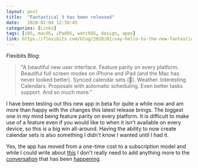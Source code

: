 ```yaml
---
layout: post
title:  "Fantastical 3 has been released"
date:   2020-02-04 12:30:45
categories: [Links]
tags: [iOS, macOS, iPadOS, watchOS, design, apps]
link: https://flexibits.com/blog/2020/01/say-hello-to-the-new-fantastical-for-mac-ipad-iphone-and-apple-watch/
---
```


Flexibits Blog:

>"A beautiful new user interface. Feature parity on every platform. Beautiful full screen modes on iPhone and iPad
(and the Mac has never looked better). Synced calendar sets (🎉). Weather. Interesting Calendars. Proposals with
automatic scheduling. Even better tasks support. And so much more."

I have been testing out this new app in beta for quite a while now and am more than happy with the changes this latest
release brings. The biggest one in my mind being feature parity on every platform. It is difficult to make use of a 
feature even if you would like to when it isn't available on every device, so this is a big win all-around. Having 
the ability to now create calendar sets is also something I didn't know I wanted until I had it.

Yes, the app has moved from a one-time cost to a subscription model and while I could write about [this](https://www.theverge.com/2020/1/29/21109700/fantastical-flexibits-subscription-service-premium-price-apple)
I don't really need to add anything more to the [conversation](https://www.engadget.com/2020/01/29/calendar-app-fantastical-ios-mac-subscription/)
that has been [happening](https://www.imore.com/app-subscription-fatigue-real-and-reaching-breaking-point).
